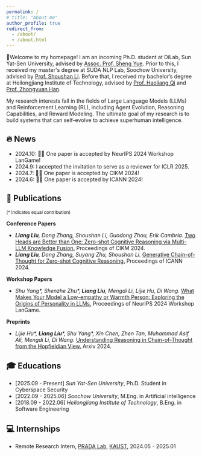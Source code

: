 ```yaml
---
permalink: /
# title: "About me"
author_profile: true
redirect_from: 
  - /about/
  - /about.html
---
```


👋Welcome to my homepage! I am an incoming Ph.D. student at DiLab, Sun Yat-Sen University, advised by [Assoc. Prof. Sheng Yue](https://scholar.google.com/citations?user=Mc_MN_MAAAAJ).
Prior to this, I received my master's degree at SUDA NLP Lab, Soochow University, advised by [Prof. Shoushan Li](https://scholar.google.com/citations?user=ZRGSxdUAAAAJ). 
Before that, I received my bachelor’s degree at Heilongjiang Institute of Technology, advised by [Prof. Haoliang Qi](https://scholar.google.com/citations?user=R6Ouo-cAAAAJ) and [Prof. Zhongyuan Han](https://scholar.google.com/citations?user=mep07fMAAAAJ).

My research interests fall in the fields of Large Language Models (LLMs) and Reinforcement Learning (RL), including Agent Evolution, Reasoning Capabilities, and Reward Modeling. 
The ultimate goal of my research is to build systems that can self-evolve to achieve superhuman intelligence.

## 🔥 News
- 2024.10: 🎉🎉 One paper is accepted by NeurIPS 2024 Workshop LanGame!
- 2024.9: I accepted the invitation to serve as a reviewer for ICLR 2025.
- 2024.7: 🎉🎉 One paper is accepted by CIKM 2024!
- 2024.6: 🎉🎉 One paper is accepted by ICANN 2024!

## 📝 Publications

<small>(* indicates equal contribution)</small>

**Conference Papers**
- _**Liang Liu**, Dong Zhang, Shoushan Li, Guodong Zhou, Erik Cambria._ [Two Heads are Better than One: Zero-shot Cognitive Reasoning via Multi-LLM Knowledge Fusion.](https://dl.acm.org/doi/abs/10.1145/3627673.3679744) Proceedings of CIKM 2024.
- _**Liang Liu**, Dong Zhang, Suyang Zhu, Shoushan Li._ [Generative Chain-of-Thought for Zero-shot Cognitive Reasoning.](https://link.springer.com/chapter/10.1007/978-3-031-72344-5_22) Proceedings of ICANN 2024.
  
**Workshop Papers**
- _Shu Yang*, Shenzhe Zhu*, **Liang Liu**, Mengdi Li, Lijie Hu, Di Wang._ [What Makes Your Model a Low-empathy or Warmth Person: Exploring the Origins of Personality in LLMs.](https://openreview.net/pdf?id=yTPbrLyOgd) Proceedings of NeurIPS 2024 Workshop LanGame.

**Preprints**
- _Lijie Hu*, **Liang Liu***, Shu Yang*, Xin Chen, Zhen Tan, Muhammad Asif Ali, Mengdi Li, Di Wang._ [Understanding Reasoning in Chain-of-Thought from the Hopfieldian View.](https://arxiv.org/pdf/2410.03595) Arxiv 2024.

## 🎓 Educations
- [2025.09 - Present] _Sun Yat-Sen University_, Ph.D. Student in Cyberspace Security
- [2022.09 - 2025.06] _Soochow University_, M.Eng. in Artificial intelligence
- [2018.09 - 2022.06] _Heilongjiang Institute of Technology_, B.Eng. in Software Engineering

## 💻 Internships
- Remote Research Intern, [PRADA Lab](https://pradalab1.github.io/), [KAUST](https://www.kaust.edu.sa/), 2024.05 - 2025.01
